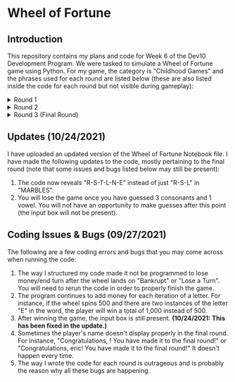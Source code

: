# Wheel of Fortune

## Introduction
This repository contains my plans and code for Week 6 of the Dev10 Development Program. We were tasked to simulate a Wheel of Fortune game using Python. For my game, the category is "Childhood Games" and the phrases used for each round are listed below (these are also listed inside the code for each round but not visible during gameplay):

<details>
  <summary>Round 1</summary>
  
  ```javascript
  REDLIGHTGREENLIGHT
  ```
</details>

<details>
  <summary>Round 2</summary>
  
  ```javascript
  TUGOFWAR
  ```
</details>

<details>
  <summary>Round 3 (Final Round)</summary>
  
  ```javascript
  MARBLES
  ```
</details>

## Updates (10/24/2021)
I have uploaded an updated version of the Wheel of Fortune Notebook file. I have made the following updates to the code, mostly pertaining to the final round (note that some issues and bugs listed below may still be present):
1. The code now reveals "R-S-T-L-N-E" instead of just "R-S-L" in "MARBLES".
2. You will lose the game once you have guessed 3 consonants and 1 vowel. You will not have an opportunity to make guesses after this point (the input box will not be present).

## Coding Issues & Bugs (09/27/2021)
The following are a few coding errors and bugs that you may come across when running the code:
1. The way I structured my code made it not be programmed to lose money/end turn after the wheel lands on "Bankrupt" or "Lose a Turn". You will need to rerun the code in order to properly finish the game.
2. The program continues to add money for each iteration of a letter. For instance, if the wheel spins 500 and there are two instances of the letter "E" in the word, the player will win a total of 1,000 instead of 500.
3. After winning the game, the input box is still present. **(10/24/2021: This has been fixed in the update.)**
4. Sometimes the player's name doesn't display properly in the final round. For instance, "Congratulations, ! You have made it to the final round!" or "Congratulations, eric! You have made it to the final round!" It doesn't happen every time.
5. The way I wrote the code for each round is outrageous and is probably the reason why all these bugs are happening.
